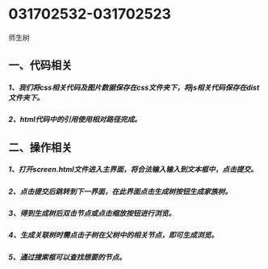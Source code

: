 # 031702532-031702523

师生树<br>

一、代码相关<br>
------

##### 1、我们将css相关代码及图片数据保存在css文件夹下，将js相关代码保存在dist文件夹下。<br>
##### 2、html代码中的引用使用相对路径完成。<br>

二、操作相关
------

##### 1、打开screen.html文件进入主界面，将合法输入输入到文本框中，点击提交。<br>
##### 2、点击提交后跳转到下一界面，在此界面点击生成树按钮生成家族树。<br>
##### 3、得到生成树后双击节点或点击缩放按钮进行浏览。<br>

##### 4、生成关联树时需点击子树在父树中的相关节点，即可生成浏览。<br>

##### 5、通过搜索框可以查找想要的节点。
